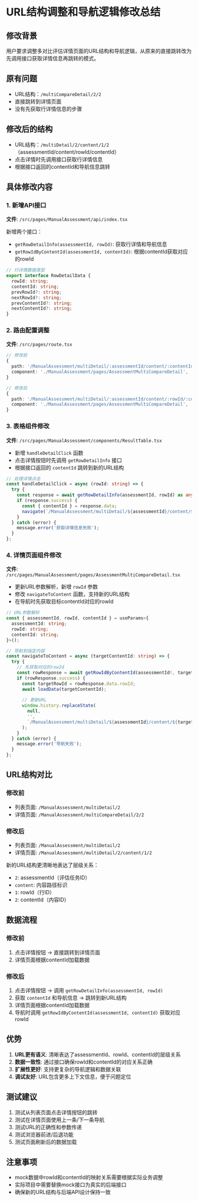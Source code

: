 # URL结构调整和导航逻辑修改总结

## 修改背景
用户要求调整多对比评估详情页面的URL结构和导航逻辑，从原来的直接跳转改为先调用接口获取详情信息再跳转的模式。

## 原有问题
- URL结构：`/multiCompareDetail/2/2` 
- 直接跳转到详情页面
- 没有先获取行详情信息的步骤

## 修改后的结构
- URL结构：`/multiDetail/2/content/1/2`（assessmentId/content/rowId/contentId）
- 点击详情时先调用接口获取行详情信息
- 根据接口返回的contentId和导航信息跳转

## 具体修改内容

### 1. 新增API接口
**文件**: `/src/pages/ManualAssessment/api/index.tsx`

新增两个接口：
- `getRowDetailInfo(assessmentId, rowId)`: 获取行详情和导航信息
- `getRowIdByContentId(assessmentId, contentId)`: 根据contentId获取对应的rowId

```typescript
// 行详情数据类型
export interface RowDetailData {
  rowId: string;
  contentId: string;
  prevRowId?: string;
  nextRowId?: string;
  prevContentId?: string;
  nextContentId?: string;
}
```

### 2. 路由配置调整
**文件**: `/src/pages/route.tsx`

```typescript
// 修改前
{
  path: '/ManualAssessment/multiDetail/:assessmentId/content/:contentId',
  component: './ManualAssessment/pages/AssessmentMultiCompareDetail',
}

// 修改后
{
  path: '/ManualAssessment/multiDetail/:assessmentId/content/:rowId/:contentId',
  component: './ManualAssessment/pages/AssessmentMultiCompareDetail',
}
```

### 3. 表格组件修改
**文件**: `/src/pages/ManualAssessment/components/ResultTable.tsx`

- 新增 `handleDetailClick` 函数
- 点击详情按钮时先调用 `getRowDetailInfo` 接口
- 根据接口返回的 `contentId` 跳转到新的URL结构

```typescript
// 处理详情点击
const handleDetailClick = async (rowId: string) => {
  try {
    const response = await getRowDetailInfo(assessmentId, rowId) as any;
    if (response.success) {
      const { contentId } = response.data;
      navigate(`/ManualAssessment/multiDetail/${assessmentId}/content/${rowId}/${contentId}`);
    }
  } catch (error) {
    message.error('获取详情信息失败');
  }
};
```

### 4. 详情页面组件修改
**文件**: `/src/pages/ManualAssessment/pages/AssessmentMultiCompareDetail.tsx`

- 更新URL参数解析，新增 `rowId` 参数
- 修改 `navigateToContent` 函数，支持新的URL结构
- 在导航时先获取目标contentId对应的rowId

```typescript
// URL参数解析
const { assessmentId, rowId, contentId } = useParams<{ 
  assessmentId: string; 
  rowId: string;
  contentId: string;
}>();

// 导航到指定内容
const navigateToContent = async (targetContentId: string) => {
  try {
    // 先获取对应的rowId
    const rowResponse = await getRowIdByContentId(assessmentId!, targetContentId);
    if (rowResponse.success) {
      const targetRowId = rowResponse.data.rowId;
      await loadData(targetContentId);
      
      // 更新URL
      window.history.replaceState(
        null,
        '',
        `/ManualAssessment/multiDetail/${assessmentId}/content/${targetRowId}/${targetContentId}`
      );
    }
  } catch (error) {
    message.error('导航失败');
  }
};
```

## URL结构对比

### 修改前
- 列表页面: `/ManualAssessment/multiDetail/2`
- 详情页面: `/ManualAssessment/multiCompareDetail/2/2`

### 修改后  
- 列表页面: `/ManualAssessment/multiDetail/2`
- 详情页面: `/ManualAssessment/multiDetail/2/content/1/2`

新的URL结构更清晰地表达了层级关系：
- `2`: assessmentId（评估任务ID）
- `content`: 内容路径标识
- `1`: rowId（行ID）
- `2`: contentId（内容ID）

## 数据流程

### 修改前
1. 点击详情按钮 → 直接跳转到详情页面
2. 详情页面根据contentId加载数据

### 修改后
1. 点击详情按钮 → 调用 `getRowDetailInfo(assessmentId, rowId)`
2. 获取 `contentId` 和导航信息 → 跳转到新URL结构
3. 详情页面根据contentId加载数据
4. 导航时调用 `getRowIdByContentId(assessmentId, contentId)` 获取对应rowId

## 优势
1. **URL更有语义**: 清晰表达了assessmentId、rowId、contentId的层级关系
2. **数据一致性**: 通过接口确保rowId和contentId的对应关系正确
3. **扩展性更好**: 支持更复杂的导航逻辑和数据关联
4. **调试友好**: URL包含更多上下文信息，便于问题定位

## 测试建议
1. 测试从列表页面点击详情按钮的跳转
2. 测试在详情页面使用上一条/下一条导航
3. 测试URL的正确性和参数传递
4. 测试浏览器前进/后退功能
5. 测试页面刷新后的数据加载

## 注意事项
- mock数据中rowId和contentId的映射关系需要根据实际业务调整
- 实际项目中需要替换mock接口为真实的后端接口
- 确保新的URL结构与后端API设计保持一致
